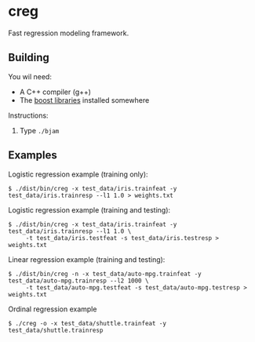 creg
====

Fast regression modeling framework.

Building
--------
You wil need:
* A C++ compiler (g++)
* The [boost libraries](http://www.boost.org) installed somewhere

Instructions:

1. Type `./bjam`

Examples
--------

Logistic regression example (training only):

	$ ./dist/bin/creg -x test_data/iris.trainfeat -y test_data/iris.trainresp --l1 1.0 > weights.txt

Logistic regression example (training and testing):

	$ ./dist/bin/creg -x test_data/iris.trainfeat -y test_data/iris.trainresp --l1 1.0 \
	     -t test_data/iris.testfeat -s test_data/iris.testresp > weights.txt

Linear regression example (training and testing):

	$ ./dist/bin/creg -n -x test_data/auto-mpg.trainfeat -y test_data/auto-mpg.trainresp --l2 1000 \
	     -t test_data/auto-mpg.testfeat -s test_data/auto-mpg.testresp > weights.txt

Ordinal regression example

	$ ./creg -o -x test_data/shuttle.trainfeat -y test_data/shuttle.trainresp


